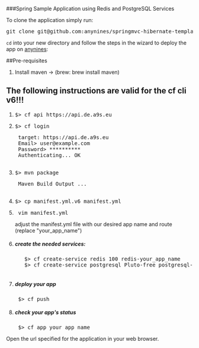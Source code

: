 ###Spring Sample Application using Redis and PostgreSQL Services

To clone the application simply run:
<pre>
git clone git@github.com:anynines/springmvc-hibernate-template.git
</pre>

```cd``` into your new directory and follow the steps in the wizard to deploy the app on [anynines](http://www.anynines.com):

##Pre-requisites

1) Install maven -> (brew: brew install maven)

## The following instructions are valid for the cf cli v6!!!

1. <pre>$> cf api https://api.de.a9s.eu</pre>

2. <pre>$> cf login</pre>
	<pre>
	target: https://api.de.a9s.eu
	Email> user@example.com
	Password> **********
	Authenticating... OK
	</pre>

3. <pre>$> mvn package</pre>
	<pre>
	Maven Build Output ...
	</pre>

4. <pre>$> cp manifest.yml.v6 manifest.yml</pre>

5. <pre> vim manifest.yml </pre>
    adjust the manifest.yml file with our desired app name and route (replace "your_app_name")

6. ##### create the needed services:
	<pre>
	  $> cf create-service redis 100 redis-your_app_name		
	  $> cf create-service postgresql Pluto-free postgresql-your_app_name
	</pre>	

7. ##### deploy your app
	<pre> $> cf push </pre>

8. ##### check your app's status
	<pre> $> cf app your_app_name </pre>

Open the url specified for the application in your web browser.
